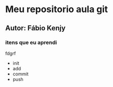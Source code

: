 # Meu repositorio aula git
## Autor: Fábio Kenjy
<h3> itens que eu aprendi </h3>
fdgrf
<ul>
    <li>init</li>
    <li>add</li>
    <li>commit</li>
    <li>push</li>    
<ul>
